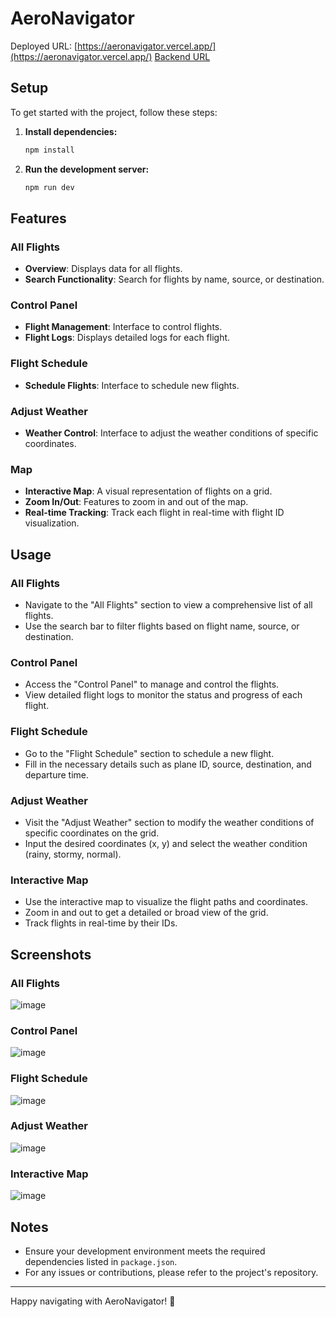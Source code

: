 # AeroNavigator

Deployed URL: [https://aeronavigator.vercel.app/](https://aeronavigator.vercel.app/)
[Backend URL](https://github.com/anuragdw710/AIRBUSAerothonBackend)

## Setup

To get started with the project, follow these steps:

1. **Install dependencies:**
    ```sh
    npm install
    ```

2. **Run the development server:**
    ```sh
    npm run dev
    ```

## Features

### All Flights
- **Overview**: Displays data for all flights.
- **Search Functionality**: Search for flights by name, source, or destination.

### Control Panel
- **Flight Management**: Interface to control flights.
- **Flight Logs**: Displays detailed logs for each flight.

### Flight Schedule
- **Schedule Flights**: Interface to schedule new flights.

### Adjust Weather
- **Weather Control**: Interface to adjust the weather conditions of specific coordinates.

### Map
- **Interactive Map**: A visual representation of flights on a grid.
- **Zoom In/Out**: Features to zoom in and out of the map.
- **Real-time Tracking**: Track each flight in real-time with flight ID visualization.

## Usage

### All Flights
- Navigate to the "All Flights" section to view a comprehensive list of all flights.
- Use the search bar to filter flights based on flight name, source, or destination.

### Control Panel
- Access the "Control Panel" to manage and control the flights.
- View detailed flight logs to monitor the status and progress of each flight.

### Flight Schedule
- Go to the "Flight Schedule" section to schedule a new flight.
- Fill in the necessary details such as plane ID, source, destination, and departure time.

### Adjust Weather
- Visit the "Adjust Weather" section to modify the weather conditions of specific coordinates on the grid.
- Input the desired coordinates (x, y) and select the weather condition (rainy, stormy, normal).

### Interactive Map
- Use the interactive map to visualize the flight paths and coordinates.
- Zoom in and out to get a detailed or broad view of the grid.
- Track flights in real-time by their IDs.

## Screenshots

### All Flights
![image](https://github.com/altyon-get/flight-dashboard/assets/73048959/cfc02487-a889-42e7-a905-f0a8f12da232)


### Control Panel
![image](https://github.com/altyon-get/flight-dashboard/assets/73048959/067d352a-924a-489c-9383-afcc5ad49dd7)


### Flight Schedule
![image](https://github.com/altyon-get/flight-dashboard/assets/73048959/938457c3-fdc8-4a24-a2c1-b9a64261678f)


### Adjust Weather
![image](https://github.com/altyon-get/flight-dashboard/assets/73048959/6e779ff7-acf1-4b96-8fd6-fe4fb2151ee1)


### Interactive Map
![image](https://github.com/altyon-get/flight-dashboard/assets/73048959/dfbf9229-4a32-4bd5-86a0-f6b7df43bdf1)


## Notes
- Ensure your development environment meets the required dependencies listed in `package.json`.
- For any issues or contributions, please refer to the project's repository.

---

Happy navigating with AeroNavigator! 🚀
